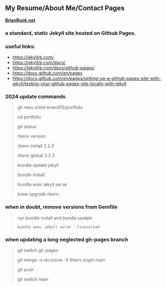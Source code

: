 ## My Resume/About Me/Contact Pages

**[BrianRunk.net](https://brianrunk.net)**

### a standard, static Jekyll site hosted on Github Pages.

### useful links:

- https://jekyllrb.com/
- https://jekyllrb.com/docs/
- https://jekyllrb.com/docs/github-pages/
- https://docs.github.com/en/pages
- https://docs.github.com/en/pages/setting-up-a-github-pages-site-with-jekyll/testing-your-github-pages-site-locally-with-jekyll


### 2024 update commands

> gh repo clone brian915/portfolio
>
> cd portfolio
>
> git status
>
> rbenv version
>
> rbenv install 3.2.3
>
> rbenv global 3.2.3
>
> bundle update jekyll 
>
> bundle install
>
> bundle exec jekyll serve
>
> brew upgrade rbenv

### when in doubt, remove versions from Gemfile

> run bundle install
and
> bundle update

> `bundle exec jekyll serve --livereload`

### when updating a long neglected gh-pages branch
> git switch gh-pages
>
> git merge -s recursive -X theirs origin main
>
> git push
>
> git switch main

